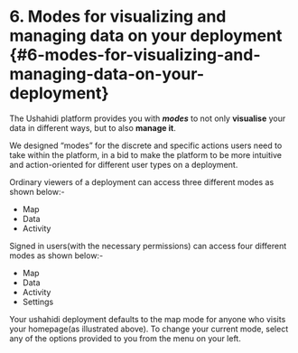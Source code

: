 # 6\. Modes for visualizing and managing data on your deployment {#6-modes-for-visualizing-and-managing-data-on-your-deployment}

The Ushahidi platform provides you with **_modes_** to not only **visualise** your data in different ways, but to also **manage it**.

We designed “modes” for the discrete and specific actions users need to take within the platform, in a bid to make the platform to be more intuitive and action-oriented for different user types on a deployment.

Ordinary viewers of a deployment can access three different modes as shown below:-

*   Map
*   Data
*   Activity

Signed in users(with the necessary permissions) can access four different modes as shown below:-

*   Map
*   Data
*   Activity
*   Settings

Your ushahidi deployment defaults to the map mode for anyone who visits your homepage(as illustrated above). To change your current mode, select any of the options provided to you from the menu on your left.